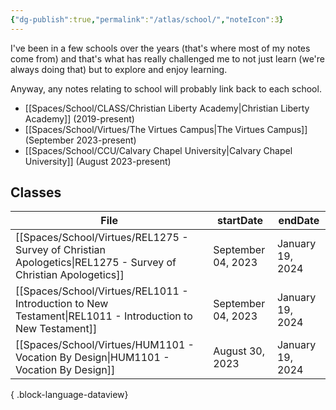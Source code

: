 ```yaml
---
{"dg-publish":true,"permalink":"/atlas/school/","noteIcon":3}
---
```


I've been in a few schools over the years (that's where most of my notes come from) and that's what has really challenged me to not just learn (we're always doing that) but to explore and enjoy learning.

Anyway, any notes relating to school will probably link back to each school.

- [[Spaces/School/CLASS/Christian Liberty Academy\|Christian Liberty Academy]] (2019-present)
- [[Spaces/School/Virtues/The Virtues Campus\|The Virtues Campus]] (September 2023-present)
- [[Spaces/School/CCU/Calvary Chapel University\|Calvary Chapel University]] (August 2023-present)

## Classes
| File                                                                                                              | startDate          | endDate          |
| ----------------------------------------------------------------------------------------------------------------- | ------------------ | ---------------- |
| [[Spaces/School/Virtues/REL1275 - Survey of Christian Apologetics\|REL1275 - Survey of Christian Apologetics]] | September 04, 2023 | January 19, 2024 |
| [[Spaces/School/Virtues/REL1011 - Introduction to New Testament\|REL1011 - Introduction to New Testament]]     | September 04, 2023 | January 19, 2024 |
| [[Spaces/School/Virtues/HUM1101 - Vocation By Design\|HUM1101 - Vocation By Design]]                           | August 30, 2023    | January 19, 2024 |

{ .block-language-dataview}
